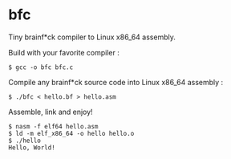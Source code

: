 # bfc
Tiny brainf*ck compiler to Linux x86_64 assembly.

Build with your favorite compiler :
```
$ gcc -o bfc bfc.c
```

Compile any brainf*ck source code into Linux x86_64 assembly :
```
$ ./bfc < hello.bf > hello.asm
```

Assemble, link and enjoy!
```
$ nasm -f elf64 hello.asm
$ ld -m elf_x86_64 -o hello hello.o
$ ./hello
Hello, World!
```